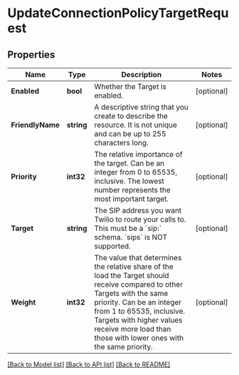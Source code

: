 # UpdateConnectionPolicyTargetRequest

## Properties

Name | Type | Description | Notes
------------ | ------------- | ------------- | -------------
**Enabled** | **bool** | Whether the Target is enabled. | [optional] 
**FriendlyName** | **string** | A descriptive string that you create to describe the resource. It is not unique and can be up to 255 characters long. | [optional] 
**Priority** | **int32** | The relative importance of the target. Can be an integer from 0 to 65535, inclusive. The lowest number represents the most important target. | [optional] 
**Target** | **string** | The SIP address you want Twilio to route your calls to. This must be a &#x60;sip:&#x60; schema. &#x60;sips&#x60; is NOT supported. | [optional] 
**Weight** | **int32** | The value that determines the relative share of the load the Target should receive compared to other Targets with the same priority. Can be an integer from 1 to 65535, inclusive. Targets with higher values receive more load than those with lower ones with the same priority. | [optional] 

[[Back to Model list]](../README.md#documentation-for-models) [[Back to API list]](../README.md#documentation-for-api-endpoints) [[Back to README]](../README.md)


